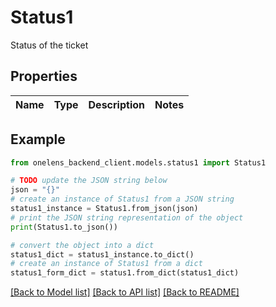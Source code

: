 # Status1

Status of the ticket

## Properties

Name | Type | Description | Notes
------------ | ------------- | ------------- | -------------

## Example

```python
from onelens_backend_client.models.status1 import Status1

# TODO update the JSON string below
json = "{}"
# create an instance of Status1 from a JSON string
status1_instance = Status1.from_json(json)
# print the JSON string representation of the object
print(Status1.to_json())

# convert the object into a dict
status1_dict = status1_instance.to_dict()
# create an instance of Status1 from a dict
status1_form_dict = status1.from_dict(status1_dict)
```
[[Back to Model list]](../README.md#documentation-for-models) [[Back to API list]](../README.md#documentation-for-api-endpoints) [[Back to README]](../README.md)


